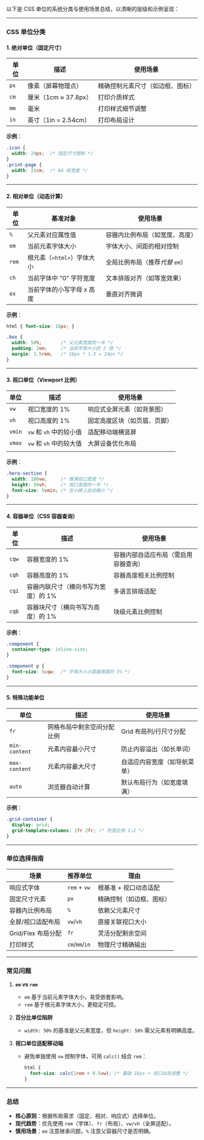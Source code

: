 以下是 CSS 单位的系统分类与使用场景总结，以清晰的层级和示例呈现：

---

### CSS 单位分类

#### 1. 绝对单位（固定尺寸）

| 单位 | 描述                     | 使用场景                     |
|------|--------------------------|----------------------------|
| `px` | 像素（屏幕物理点）        | 精确控制元素尺寸（如边框、图标） |
| `cm` | 厘米（1cm ≈ 37.8px）     | 打印介质样式                |
| `mm` | 毫米                     | 打印样式细节调整            |
| `in` | 英寸（1in = 2.54cm）     | 打印布局设计                |

**示例**：  
```css
.icon {
  width: 24px;  /* 固定尺寸图标 */
}
.print-page {
  width: 21cm;  /* A4 纸宽度 */
}
```

---

#### 2. 相对单位（动态计算）

| 单位    | 基准对象              | 使用场景                |
| ----- | ----------------- | ------------------- |
| `%`   | 父元素对应属性值          | 容器内比例布局（如宽度、高度）     |
| `em`  | 当前元素字体大小          | 字体大小、间距的相对控制        |
| `rem` | 根元素（`<html>`）字体大小 | 全局比例布局（推荐*代替 `em`*） |
| `ch`  | 当前字体中 "0" 字符宽度    | 文本排版对齐（如等宽效果）       |
| `ex`  | 当前字体的小写字母 x 高度    | 垂直对齐微调              |

**示例**：  
```css
html { font-size: 16px; }

.box {
  width: 50%;       /* 父元素宽度的一半 */
  padding: 2em;     /* 当前字体大小的 2 倍 */
  margin: 1.5rem;   /* 16px * 1.5 = 24px */
}
```

---

#### 3. 视口单位（Viewport 比例）

| 单位     | 描述                | 使用场景           |
| ------ | ----------------- | -------------- |
| `vw`   | 视口宽度的 1%          | 响应式全屏元素（如背景图）  |
| `vh`   | 视口高度的 1%          | 固定高度区块（如页眉、页脚） |
| `vmin` | `vw` 和 `vh` 中的较小值 | 适配移动端横竖屏       |
| `vmax` | `vw` 和 `vh` 中的较大值 | 大屏设备优化布局       |
|        |                   |                |

**示例**：  
```css
.hero-section {
  width: 100vw;     /* 撑满视口宽度 */
  height: 50vh;     /* 视口高度的一半 */
  font-size: 5vmin; /* 在小屏上自动缩小 */
}
```

---

#### 4. 容器单位（CSS 容器查询）

| 单位   | 描述                     | 使用场景                     |
|--------|--------------------------|----------------------------|
| `cqw`  | 容器宽度的 1%            | 容器内部自适应布局（需启用容器查询） |
| `cqh`  | 容器高度的 1%            | 容器高度相关比例控制         |
| `cqi`  | 容器内联尺寸（横向书写为宽度）的 1% | 多语言排版适配              |
| `cqb`  | 容器块尺寸（横向书写为高度）的 1% | 块级元素比例控制            |

**示例**：  
```css
.component {
  container-type: inline-size;
}

.component p {
  font-size: 5cqw;  /* 字体大小占容器宽度的 5% */
}
```

---

#### 5. 特殊功能单位

| 单位              | 描述                     | 使用场景                     |
|-------------------|--------------------------|----------------------------|
| `fr`             | 网格布局中剩余空间分配比例 | Grid 布局列/行尺寸分配       |
| `min-content`    | 元素内容最小尺寸          | 防止内容溢出（如长单词）     |
| `max-content`    | 元素内容最大尺寸          | 自适应内容宽度（如导航菜单） |
| `auto`           | 浏览器自动计算            | 默认布局行为（如宽度填满）   |

**示例**：  
```css
.grid-container {
  display: grid;
  grid-template-columns: 1fr 2fr; /* 列宽比例 1:2 */
}
```

---

### 单位选择指南
| **场景**               | **推荐单位**           | **理由**                     |
|-----------------------|-----------------------|-----------------------------|
| 响应式字体            | `rem` + `vw`          | 根基准 + 视口动态适配        |
| 固定尺寸元素          | `px`                  | 精确控制（如边框、图标）      |
| 容器内比例布局        | `%`                   | 依赖父元素尺寸               |
| 全屏/视口适配布局     | `vw`/`vh`             | 直接关联视口大小             |
| Grid/Flex 布局分配    | `fr`                  | 灵活分配剩余空间             |
| 打印样式              | `cm`/`mm`/`in`        | 物理尺寸精确输出             |

---

### 常见问题
1. **`em` vs `rem`**  
   - `em` 基于当前元素字体大小，易受嵌套影响。  
   - `rem` 基于根元素字体大小，更稳定可控。

2. **百分比单位陷阱**  
   - `width: 50%` 的基准是父元素宽度，但 `height: 50%` 需父元素有明确高度。

3. **视口单位适配移动端**  
   - 避免单独使用 `vw` 控制字体，可用 `calc()` 结合 `rem`：  
     ```css
     html { 
       font-size: calc(1rem + 0.5vw); /* 基础 16px + 视口动态调整 */
     }
     ```

---

### 总结
- **核心原则**：根据布局需求（固定、相对、响应式）选择单位。  
- **现代趋势**：优先使用 `rem`（字体）、`fr`（布局）、`vw/vh`（全屏适配）。  
- **慎用场景**：`em` 注意继承问题，`%` 注意父容器尺寸是否明确。